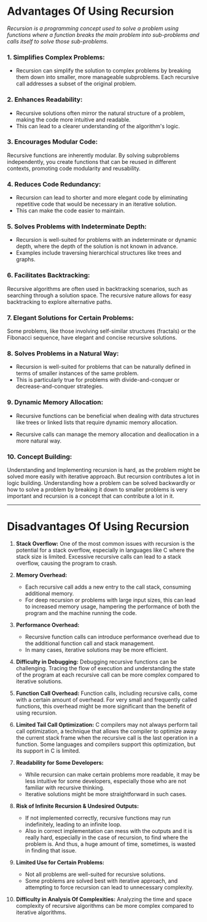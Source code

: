# Advantages Of Using Recursion

*Recursion is a programming concept used to solve a problem using functions where a function breaks the main problem into sub-problems and calls itself to solve those sub-problems.* 

### 1. **Simplifies Complex Problems:**
   - Recursion can simplify the solution to complex problems by breaking them down into smaller, more manageable subproblems. Each recursive call addresses a subset of the original problem.

### 2. **Enhances Readability:**
   - Recursive solutions often mirror the natural structure of a problem, making the code more intuitive and readable. 
   - This can lead to a clearer understanding of the algorithm's logic.

### 3. **Encourages Modular Code:**
Recursive functions are inherently modular. By solving subproblems independently, you create functions that can be reused in different contexts, promoting code modularity and reusability.

### 4. **Reduces Code Redundancy:**
   - Recursion can lead to shorter and more elegant code by eliminating repetitive code that would be necessary in an iterative solution. 
   - This can make the code easier to maintain.

### 5. **Solves Problems with Indeterminate Depth:**
   - Recursion is well-suited for problems with an indeterminate or dynamic depth, where the depth of the solution is not known in advance. 
   - Examples include traversing hierarchical structures like trees and graphs.

### 6. **Facilitates Backtracking:**
Recursive algorithms are often used in backtracking scenarios, such as searching through a solution space. The recursive nature allows for easy backtracking to explore alternative paths.

### 7. **Elegant Solutions for Certain Problems:**
Some problems, like those involving self-similar structures (fractals) or the Fibonacci sequence, have elegant and concise recursive solutions.

### 8. **Solves Problems in a Natural Way:**
   - Recursion is well-suited for problems that can be naturally defined in terms of smaller instances of the same problem. 
   - This is particularly true for problems with divide-and-conquer or decrease-and-conquer strategies.

### 9. **Dynamic Memory Allocation:**
   - Recursive functions can be beneficial when dealing with data structures like trees or linked lists that require dynamic memory allocation. 
   * Recursive calls can manage the memory allocation and deallocation in a more natural way.

### 10. **Concept Building:**
Understanding and Implementing recursion is hard, as the problem might be solved more easily with iterative approach. But recursion contributes a lot in logic building. Understanding how a problem can be solved backwardly or how to solve a problem by breaking it down to smaller problems is very important and recursion is a concept that can contribute a lot in it.

---

# Disadvantages Of Using Recursion

1. **Stack Overflow:**
One of the most common issues with recursion is the potential for a stack overflow, especially in languages like C where the stack size is limited. Excessive recursive calls can lead to a stack overflow, causing the program to crash.

2. **Memory Overhead:**
   - Each recursive call adds a new entry to the call stack, consuming additional memory. 
   - For deep recursion or problems with large input sizes, this can lead to increased memory usage, hampering the performance of both the program and the machine running the code.

3. **Performance Overhead:**
   - Recursive function calls can introduce performance overhead due to the additional function call and stack management. 
   - In many cases, iterative solutions may be more efficient.

4. **Difficulty in Debugging:**
Debugging recursive functions can be challenging. Tracing the flow of execution and understanding the state of the program at each recursive call can be more complex compared to iterative solutions.

5. **Function Call Overhead:**
Function calls, including recursive calls, come with a certain amount of overhead. For very small and frequently called functions, this overhead might be more significant than the benefit of using recursion.

6. **Limited Tail Call Optimization:**
C compilers may not always perform tail call optimization, a technique that allows the compiler to optimize away the current stack frame when the recursive call is the last operation in a function. Some languages and compilers support this optimization, but its support in C is limited.

7. **Readability for Some Developers:**
   - While recursion can make certain problems more readable, it may be less intuitive for some developers, especially those who are not familiar with recursive thinking. 
   - Iterative solutions might be more straightforward in such cases.

8. **Risk of Infinite Recursion & Undesired Outputs:**
   - If not implemented correctly, recursive functions may run indefinitely, leading to an infinite loop. 
   - Also in correct implementation can mess with the outputs and it is really hard, especially in the case of recursion, to find where the problem is. And thus, a huge amount of time, sometimes, is wasted in finding that issue.

9. **Limited Use for Certain Problems:**
   - Not all problems are well-suited for recursive solutions. 
   - Some problems are solved best with iterative approach, and attempting to force recursion can lead to unnecessary complexity.

10. **Difficulty in Analysis Of Complexities:**
Analyzing the time and space complexity of recursive algorithms can be more complex compared to iterative algorithms.